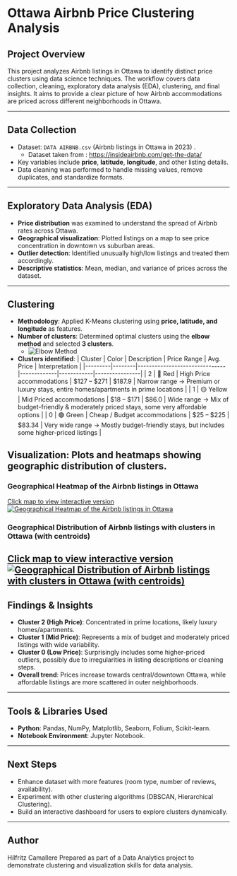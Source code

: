 # Ottawa Airbnb Price Clustering Analysis

## Project Overview
This project analyzes Airbnb listings in Ottawa to identify distinct price clusters using data science techniques. 
The workflow covers data collection, cleaning, exploratory data analysis (EDA), clustering, and final insights. 
It aims to provide a clear picture of how Airbnb accommodations are priced across different neighborhoods in Ottawa.

---

## Data Collection
- Dataset: `DATA AIRBNB.csv` (Airbnb listings in Ottawa in 2023) .
  - Dataset taken from : https://insideairbnb.com/get-the-data/
- Key variables include **price**, **latitude**, **longitude**, and other listing details.
- Data cleaning was performed to handle missing values, remove duplicates, and standardize formats.

---

## Exploratory Data Analysis (EDA)
- **Price distribution** was examined to understand the spread of Airbnb rates across Ottawa.
- **Geographical visualization**: Plotted listings on a map to see price concentration in downtown vs suburban areas.
- **Outlier detection**: Identified unusually high/low listings and treated them accordingly.
- **Descriptive statistics**: Mean, median, and variance of prices across the dataset.


---

## Clustering
- **Methodology**: Applied K-Means clustering using **price, latitude, and longitude** as features.
- **Number of clusters**: Determined optimal clusters using the **elbow method** and selected **3 clusters**.
  - ![Elbow Method](FIGURES/elbow_method.png)
- **Clusters identified**:
    | Cluster | Color  | Description                   | Price Range | Avg. Price | Interpretation |
    |---------|--------|-------------------------------|-------------|------------|----------------|
    | 2       | 🔴 Red   | High Price accommodations     | $127 – $271 | $187.9     | Narrow range → Premium or luxury stays, entire homes/apartments in prime locations |
    | 1       | 🟡 Yellow | Mid Priced accommodations     | $18 – $171  | $86.0      | Wide range → Mix of budget-friendly & moderately priced stays, some very affordable options |
    | 0       | 🟢 Green  | Cheap / Budget accommodations | $25 – $225  | $83.34     | Very wide range → Mostly budget-friendly stays, but includes some higher-priced listings |

## Visualization: Plots and heatmaps showing geographic distribution of clusters.
### Geographical Heatmap of the Airbnb listings in Ottawa
  [Click map to view interactive version](https://hilfritz.github.io/AirBNB_Otawa_DataAnalysis/FIGURES/ottawa_airbnb_cluster_heatmap.html)
  [![Geographical Heatmap of the Airbnb listings in Ottawa](SCREENSHOTS/ottawa_listings_heatmap.jpg)](https://hilfritz.github.io/AirBNB_Otawa_DataAnalysis/FIGURES/ottawa_airbnb_cluster_heatmap.html)


### Geographical Distribution of Airbnb listings with clusters in Ottawa (with centroids)
  [Click map to view interactive version](https://hilfritz.github.io/AirBNB_Otawa_DataAnalysis/FIGURES/ottawa_clusters_map_with_centroids_legend.html)
  [![Geographical Distribution of Airbnb listings with clusters in Ottawa (with centroids)](SCREENSHOTS/ottawa_clustered_listings.jpg)](https://hilfritz.github.io/AirBNB_Otawa_DataAnalysis/FIGURES/ottawa_clusters_map_with_centroids_legend.html)
---

## Findings & Insights
- **Cluster 2 (High Price)**: Concentrated in prime locations, likely luxury homes/apartments.
- **Cluster 1 (Mid Price)**: Represents a mix of budget and moderately priced listings with wide variability.
- **Cluster 0 (Low Price)**: Surprisingly includes some higher-priced outliers, possibly due to irregularities in listing descriptions or cleaning steps.
- **Overall trend**: Prices increase towards central/downtown Ottawa, while affordable listings are more scattered in outer neighborhoods.

---

## Tools & Libraries Used
- **Python**: Pandas, NumPy, Matplotlib, Seaborn, Folium, Scikit-learn.
- **Notebook Environment**: Jupyter Notebook.

---

## Next Steps
- Enhance dataset with more features (room type, number of reviews, availability).
- Experiment with other clustering algorithms (DBSCAN, Hierarchical Clustering).
- Build an interactive dashboard for users to explore clusters dynamically.

---

## Author
Hilfritz Camallere
Prepared as part of a Data Analytics project to demonstrate clustering and visualization skills for data analysis.

